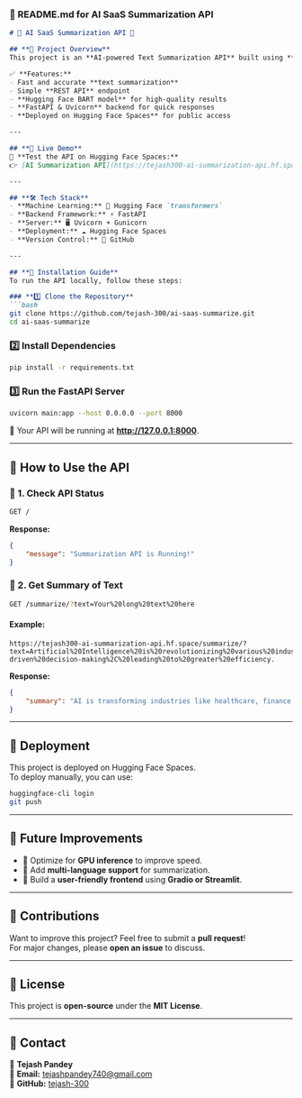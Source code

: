 ### **📌 README.md for AI SaaS Summarization API**
```md
# 📝 AI SaaS Summarization API 🚀

## **🔹 Project Overview**
This project is an **AI-powered Text Summarization API** built using **FastAPI** and **Hugging Face Transformers**. It uses the **BART model** to generate summaries from long text inputs, making it useful for processing research papers, news articles, and reports.

✅ **Features:**
- Fast and accurate **text summarization**
- Simple **REST API** endpoint
- **Hugging Face BART model** for high-quality results
- **FastAPI & Uvicorn** backend for quick responses
- **Deployed on Hugging Face Spaces** for public access

---

## **🚀 Live Demo**
🔗 **Test the API on Hugging Face Spaces:**  
👉 [AI Summarization API](https://tejash300-ai-summarization-api.hf.space/)

---

## **🛠️ Tech Stack**
- **Machine Learning:** 🤗 Hugging Face `transformers`
- **Backend Framework:** ⚡ FastAPI
- **Server:** 🖥️ Uvicorn + Gunicorn
- **Deployment:** ☁️ Hugging Face Spaces
- **Version Control:** 🔄 GitHub

---

## **📌 Installation Guide**
To run the API locally, follow these steps:

### **1️⃣ Clone the Repository**
```bash
git clone https://github.com/tejash-300/ai-saas-summarize.git
cd ai-saas-summarize
```

### **2️⃣ Install Dependencies**
```bash
pip install -r requirements.txt
```

### **3️⃣ Run the FastAPI Server**
```bash
uvicorn main:app --host 0.0.0.0 --port 8000
```

🔹 Your API will be running at **http://127.0.0.1:8000**.

---

## **📌 How to Use the API**
### **🔹 1. Check API Status**
```bash
GET /
```
**Response:**
```json
{
    "message": "Summarization API is Running!"
}
```

### **🔹 2. Get Summary of Text**
```bash
GET /summarize/?text=Your%20long%20text%20here
```
#### **Example:**
```
https://tejash300-ai-summarization-api.hf.space/summarize/?text=Artificial%20Intelligence%20is%20revolutionizing%20various%20industries%20including%20healthcare%2C%20finance%2C%20and%20education.%20It%20enables%20automation%20and%20data-driven%20decision-making%2C%20leading%20to%20greater%20efficiency.
```
**Response:**
```json
{
    "summary": "AI is transforming industries like healthcare, finance, and education by enabling automation and data-driven decision-making."
}
```

---

## **📌 Deployment**
This project is deployed on Hugging Face Spaces.  
To deploy manually, you can use:
```bash
huggingface-cli login
git push
```

---

## **📌 Future Improvements**
- 🚀 Optimize for **GPU inference** to improve speed.
- 🚀 Add **multi-language support** for summarization.
- 🚀 Build a **user-friendly frontend** using **Gradio or Streamlit**.

---

## **📌 Contributions**
Want to improve this project? Feel free to submit a **pull request**!  
For major changes, please **open an issue** to discuss.

---

## **📌 License**
This project is **open-source** under the **MIT License**.

---

## **📌 Contact**
📩 **Tejash Pandey**  
📍 **Email:** tejashpandey740@gmail.com  
🔗 **GitHub:** [tejash-300](https://github.com/tejash-300)  
